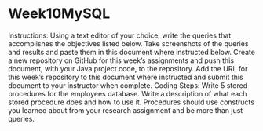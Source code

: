 # Week10MySQL

Instructions: Using a text editor of your choice, write the queries that accomplishes the objectives listed below. Take screenshots of the queries and results and paste them in this document where instructed below. Create a new repository on GitHub for this week’s assignments and push this document, with your Java project code, to the repository. Add the URL for this week’s repository to this document where instructed and submit this document to your instructor when complete.
Coding Steps:
Write 5 stored procedures for the employees database.
Write a description of what each stored procedure does and how to use it.
Procedures should use constructs you learned about from your research assignment and be more than just queries.
